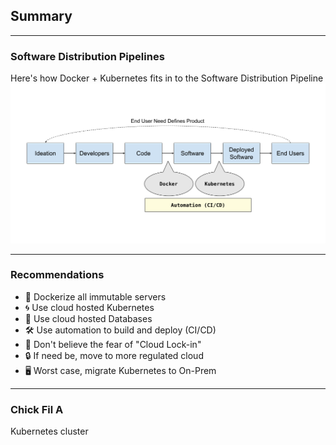 <!-- .slide: data-background="img/background-violet-orig.jpg" -->

## Summary

---
<!-- .slide: data-background="img/background-violet-orig.jpg" -->

### Software Distribution Pipelines

<div class="fragment">
  Here's how Docker + Kubernetes fits in to the Software Distribution Pipeline<br>
  <img src="./img/software-distribution-pipeline-diagram-summary.png" style="background-color:white">
</div>

---
<!-- .slide: data-background="img/background-violet-orig.jpg" -->

### Recommendations

- &#x1f433; Dockerize all immutable servers                  <!-- .element: class="fragment" -->
- &#x1f300; Use cloud hosted Kubernetes                      <!-- .element: class="fragment" -->
- &#x1f4be; Use cloud hosted Databases                       <!-- .element: class="fragment" -->
- &#x1f6e0; Use automation to build and deploy (CI/CD)       <!-- .element: class="fragment" -->
- &#x1f92a; Don't believe the fear of "Cloud Lock-in"        <!-- .element: class="fragment" -->
- &#x1f512; If need be, move to more regulated cloud         <!-- .element: class="fragment" -->
- &#x1f5a5; Worst case, migrate Kubernetes to On-Prem        <!-- .element: class="fragment" -->


---

### Chick Fil A

Kubernetes cluster
